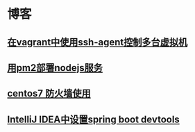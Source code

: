 # 博客

## [在vagrant中使用ssh-agent控制多台虚拟机](https://github.com/vuuvv/blog/issues/6)
## [用pm2部署nodejs服务](https://github.com/vuuvv/blog/issues/3)
## [centos7 防火墙使用](https://github.com/vuuvv/blog/issues/2)
## [IntelliJ IDEA中设置spring boot devtools](https://github.com/vuuvv/blog/issues/1)

